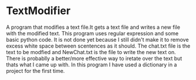 # TextModifier
A program that modifies a text file.It gets a text file and writes a new file with the modified text.
This program uses regular expression and some basic python code.
It is not done yet because I still didn't make it to remove excess white space between scentences as it should.
The chat.txt file is the text to be modfied and NewChat.txt is the file to write the new text on.
There is probablly a better/more effective way to iretate over the text but thats what I came up with.
In this program I have used a dictionary in a project for the first time.
